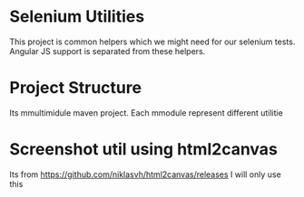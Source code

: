 # Selenium Utilities
This project is common helpers which we might need for our selenium tests. 
Angular JS support is separated from these helpers. 

# Project Structure 
Its mmultimidule maven project. 
Each mmodule represent different utilitie


# Screenshot util using html2canvas
Its from https://github.com/niklasvh/html2canvas/releases
I will only use this 
